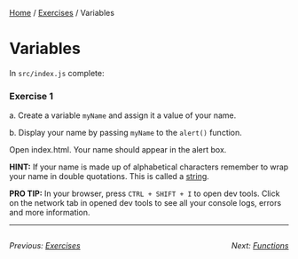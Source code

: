 <a href="/javascript-4-beginners/">Home</a> / <a href="/javascript-4-beginners/Exercises/">Exercises</a> / Variables

# Variables

In `src/index.js` complete:

### Exercise 1

a. Create a variable `myName` and assign it a value of your name.

b. Display your name by passing `myName` to the `alert()` function.

Open index.html. Your name should appear in the alert box.

**HINT:** If your name is made up of alphabetical characters remember to wrap your name in double quotations. This is called a [string](https://www.javascript.com/learn/strings).

**PRO TIP:** In your browser, press `CTRL + SHIFT + I` to open dev tools. Click on the network tab in opened dev tools to see all your console logs, errors and more information.

---

<div style="overflow:auto">

<div style="float: left">

<i>Previous: <a href="./Exercises">Exercises</a></i>


</div>

<div style="float: right">

<i>Next: <a href="./2%20Functions.md">Functions</a></i>


</div>
</div>

